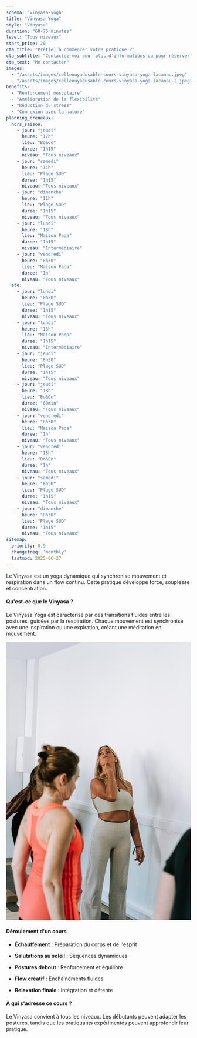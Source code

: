 ```yaml
---
schema: "vinyasa-yoga"
title: "Vinyasa Yoga"
style: "Vinyasa"
duration: "60-75 minutes"
level: "Tous niveaux"
start_price: 20
cta_title: "Prêt(e) à commencer votre pratique ?"
cta_subtitle: "Contactez-moi pour plus d'informations ou pour réserver votre première séance."
cta_text: "Me contacter"
images:
  - "/assets/images/celleouyadusable-cours-vinyasa-yoga-lacanau.jpeg"
  - "/assets/images/celleouyadusable-cours-vinyasa-yoga-lacanau-2.jpeg"
benefits:
  - "Renforcement musculaire"
  - "Amélioration de la flexibilité"
  - "Réduction du stress"
  - "Connexion avec la nature"
planning_creneaux:
  hors_saison:
    - jour: "jeudi"
      heure: "17h"
      lieu: "Bo&Co"
      duree: "1h15"
      niveau: "Tous niveaux"
    - jour: "samedi"
      heure: "11h"
      lieu: "Plage SUD"
      duree: "1h15"
      niveau: "Tous niveaux"
    - jour: "dimanche"
      heure: "11h"
      lieu: "Plage SUD"
      duree: "1h15"
      niveau: "Tous niveaux"
    - jour: "lundi"
      heure: "18h"
      lieu: "Maison Pada"
      duree: "1h15"
      niveau: "Intermédiaire"
    - jour: "vendredi"
      heure: "8h30"
      lieu: "Maison Pada"
      duree: "1h"
      niveau: "Tous niveaux"
  ete:
    - jour: "lundi"
      heure: "8h30"
      lieu: "Plage SUD"
      duree: "1h15"
      niveau: "Tous niveaux"
    - jour: "lundi"
      heure: "18h"
      lieu: "Maison Pada"
      duree: "1h15"
      niveau: "Intermédiaire"
    - jour: "jeudi"
      heure: "8h30"
      lieu: "Plage SUD"
      duree: "1h15"
      niveau: "Tous niveaux"
    - jour: "jeudi"
      heure: "18h"
      lieu: "Bo&Co"
      duree: "60min"
      niveau: "Tous niveaux"
    - jour: "vendredi"
      heure: "8h30"
      lieu: "Maison Pada"
      duree: "1h"
      niveau: "Tous niveaux"
    - jour: "vendredi"
      heure: "18h"
      lieu: "Bo&Co"
      duree: "1h"
      niveau: "Tous niveaux"
    - jour: "samedi"
      heure: "8h30"
      lieu: "Plage SUD"
      duree: "1h15"
      niveau: "Tous niveaux"
    - jour: "dimanche"
      heure: "8h30"
      lieu: "Plage SUD"
      duree: "1h15"
      niveau: "Tous niveaux"
sitemap:
  priority: 0.9
  changefreq: 'monthly'
  lastmod: 2025-06-27
---
```


Le Vinyasa est un yoga dynamique qui synchronise mouvement et respiration dans un flow continu. Cette pratique développe force, souplesse et concentration.

#### Qu'est-ce que le Vinyasa ?

Le Vinyasa Yoga est caractérisé par des transitions fluides entre les postures, guidées par la respiration. Chaque mouvement est synchronisé avec une inspiration ou une expiration, créant une méditation en mouvement.

![posture de yoga vinyasa par celleouyadasable](/assets/images/celleouyadusable-cours-vinyasa-lacanau-3.jpeg)

#### Déroulement d'un cours

- **Échauffement** : Préparation du corps et de l'esprit

- **Salutations au soleil** : Séquences dynamiques

- **Postures debout** : Renforcement et équilibre

- **Flow créatif** : Enchaînements fluides

- **Relaxation finale** : Intégration et détente

#### À qui s'adresse ce cours ?

Le Vinyasa convient à tous les niveaux. Les débutants peuvent adapter les postures, tandis que les pratiquants expérimentés peuvent approfondir leur pratique.
